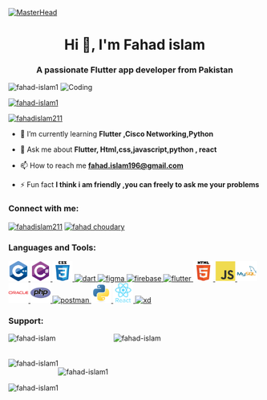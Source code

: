 
[![MasterHead](https://uploads-ssl.webflow.com/5f841209f4e71b2d70034471/60bb4a2e143f632da3e56aea_Flutter%20app%20development%20(2).png)](https://rishavchanda.io)

<h1 align="center">Hi 👋, I'm Fahad islam</h1>
<h3 align="center">A passionate Flutter app developer from Pakistan</h3>
<img align="right" alt="Coding" width="400" src="https://www.google.com/url?sa=i&url="https%3A%2F%2Foutlane.co%2Fnow%2Fnew-shot-programmer-animation%2F&psig=AOvVaw1b23-MMzGCLntODlxOeGfd&ust=1674479952223000&source=images&cd=vfe&ved=0CA8QjRxqFwoTCPDwlY2i2_wCFQAAAAAdAAAAABAE">


<p align="left"> <img src="https://komarev.com/ghpvc/?username=fahad-islam1&label=Profile%20views&color=0e75b6&style=flat" alt="fahad-islam1" /> </p>

<p align="left"> <a href="https://github.com/ryo-ma/github-profile-trophy"><img src="https://github-profile-trophy.vercel.app/?username=fahad-islam1" alt="fahad-islam1" /></a> </p>

<p align="left"> <a href="https://twitter.com/fahadislam211" target="blank"><img src="https://img.shields.io/twitter/follow/fahadislam211?logo=twitter&style=for-the-badge" alt="fahadislam211" /></a> </p>

- 🌱 I’m currently learning **Flutter ,Cisco Networking,Python**

- 💬 Ask me about **Flutter, Html,css,javascript,python , react**

- 📫 How to reach me **fahad.islam196@gmail.com**

- ⚡ Fun fact **I think i am friendly ,you can freely to ask me your problems**

<h3 align="left">Connect with me:</h3>
<p align="left">
<a href="https://twitter.com/fahadislam211" target="blank"><img align="center" src="https://raw.githubusercontent.com/rahuldkjain/github-profile-readme-generator/master/src/images/icons/Social/twitter.svg" alt="fahadislam211" height="30" width="40" /></a>
<a href="https://fb.com/fahad choudary" target="blank"><img align="center" src="https://raw.githubusercontent.com/rahuldkjain/github-profile-readme-generator/master/src/images/icons/Social/facebook.svg" alt="fahad choudary" height="30" width="40" /></a>
</p>

<h3 align="left">Languages and Tools:</h3>
<p align="left"> <a href="https://www.w3schools.com/cpp/" target="_blank" rel="noreferrer"> <img src="https://raw.githubusercontent.com/devicons/devicon/master/icons/cplusplus/cplusplus-original.svg" alt="cplusplus" width="40" height="40"/> </a> <a href="https://www.w3schools.com/cs/" target="_blank" rel="noreferrer"> <img src="https://raw.githubusercontent.com/devicons/devicon/master/icons/csharp/csharp-original.svg" alt="csharp" width="40" height="40"/> </a> <a href="https://www.w3schools.com/css/" target="_blank" rel="noreferrer"> <img src="https://raw.githubusercontent.com/devicons/devicon/master/icons/css3/css3-original-wordmark.svg" alt="css3" width="40" height="40"/> </a> <a href="https://dart.dev" target="_blank" rel="noreferrer"> <img src="https://www.vectorlogo.zone/logos/dartlang/dartlang-icon.svg" alt="dart" width="40" height="40"/> </a> <a href="https://www.figma.com/" target="_blank" rel="noreferrer"> <img src="https://www.vectorlogo.zone/logos/figma/figma-icon.svg" alt="figma" width="40" height="40"/> </a> <a href="https://firebase.google.com/" target="_blank" rel="noreferrer"> <img src="https://www.vectorlogo.zone/logos/firebase/firebase-icon.svg" alt="firebase" width="40" height="40"/> </a> <a href="https://flutter.dev" target="_blank" rel="noreferrer"> <img src="https://www.vectorlogo.zone/logos/flutterio/flutterio-icon.svg" alt="flutter" width="40" height="40"/> </a> <a href="https://www.w3.org/html/" target="_blank" rel="noreferrer"> <img src="https://raw.githubusercontent.com/devicons/devicon/master/icons/html5/html5-original-wordmark.svg" alt="html5" width="40" height="40"/> </a> <a href="https://developer.mozilla.org/en-US/docs/Web/JavaScript" target="_blank" rel="noreferrer"> <img src="https://raw.githubusercontent.com/devicons/devicon/master/icons/javascript/javascript-original.svg" alt="javascript" width="40" height="40"/> </a> <a href="https://www.mysql.com/" target="_blank" rel="noreferrer"> <img src="https://raw.githubusercontent.com/devicons/devicon/master/icons/mysql/mysql-original-wordmark.svg" alt="mysql" width="40" height="40"/> </a> <a href="https://www.oracle.com/" target="_blank" rel="noreferrer"> <img src="https://raw.githubusercontent.com/devicons/devicon/master/icons/oracle/oracle-original.svg" alt="oracle" width="40" height="40"/> </a> <a href="https://www.php.net" target="_blank" rel="noreferrer"> <img src="https://raw.githubusercontent.com/devicons/devicon/master/icons/php/php-original.svg" alt="php" width="40" height="40"/> </a> <a href="https://postman.com" target="_blank" rel="noreferrer"> <img src="https://www.vectorlogo.zone/logos/getpostman/getpostman-icon.svg" alt="postman" width="40" height="40"/> </a> <a href="https://www.python.org" target="_blank" rel="noreferrer"> <img src="https://raw.githubusercontent.com/devicons/devicon/master/icons/python/python-original.svg" alt="python" width="40" height="40"/> </a> <a href="https://reactjs.org/" target="_blank" rel="noreferrer"> <img src="https://raw.githubusercontent.com/devicons/devicon/master/icons/react/react-original-wordmark.svg" alt="react" width="40" height="40"/> </a> <a href="https://www.adobe.com/products/xd.html" target="_blank" rel="noreferrer"> <img src="https://cdn.worldvectorlogo.com/logos/adobe-xd.svg" alt="xd" width="40" height="40"/> </a> </p>

<h3 align="left">Support:</h3>
<p><a href="https://www.buymeacoffee.com/fahad-islam"> <img align="left" src="https://cdn.buymeacoffee.com/buttons/v2/default-yellow.png" height="50" width="210" alt="fahad-islam" /></a><a href="https://ko-fi.com/fahad-islam"> <img align="left" src="https://cdn.ko-fi.com/cdn/kofi3.png?v=3" height="50" width="210" alt="fahad-islam" /></a></p><br><br>

<p><img align="left" src="https://github-readme-stats.vercel.app/api/top-langs?username=fahad-islam1&show_icons=true&locale=en&layout=compact" alt="fahad-islam1" /></p>

<p>&nbsp;<img align="center" src="https://github-readme-stats.vercel.app/api?username=fahad-islam1&show_icons=true&locale=en" alt="fahad-islam1" /></p>

<p><img align="center" src="https://github-readme-streak-stats.herokuapp.com/?user=fahad-islam1&" alt="fahad-islam1" /></p>
